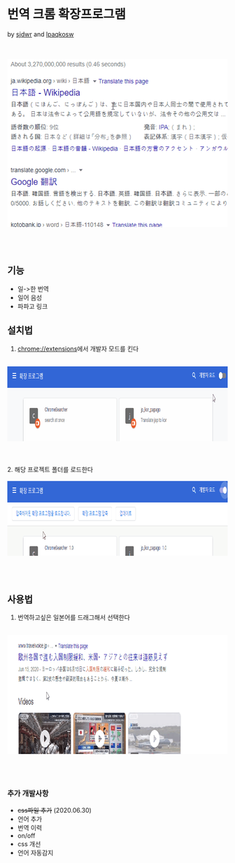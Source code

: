 # 번역 크롬 확장프로그램
by <a href='https://github.com/sjdwr'>sjdwr</a> and <a href='https://github.com/lpaqkosw'>lpaqkosw</a>

<br><br>
<img src="https://github.com/lpaqkosw/readmeImages/blob/master/chrome_extension_jp_to_kor/TOP.gif.gif" width="522" height="384">
<br><br><br><br>

## 기능
* 일->한 번역
* 일어 음성
* 파파고 링크

## 설치법
1. <a href='chrome://extensions'>chrome://extensions</a>에서 개발자 모드를 킨다 <br><br>
<img src="https://github.com/lpaqkosw/readmeImages/blob/master/chrome_extension_jp_to_kor/devmode.gif" width="946" height="171">
<br><br><br><br>
2. 해당 프로젝트 폴더를 로드한다 <br><br>
<img src="https://github.com/lpaqkosw/readmeImages/blob/master/chrome_extension_jp_to_kor/upload.gif" width="946" height="171">
<br><br><br><br>

## 사용법
1. 번역하고싶은 일본어를 드래그해서 선택한다<br><br>
<img src="https://github.com/lpaqkosw/readmeImages/blob/master/chrome_extension_jp_to_kor/sample2.gif" width="884" height="272">
<br><br><br><br>

### 추가 개발사항
* <s>css파일 추가</s> (2020.06.30)
* 언어 추가
* 번역 이력
* on/off
* css 개선
* 언어 자동감지


